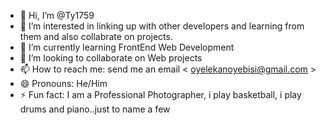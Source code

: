 - 👋 Hi, I’m @Ty1759
- 👀 I’m interested in linking up with other developers and learning from them and also collabrate on projects.
- 🌱 I’m currently learning FrontEnd Web Development
- 💞️ I’m looking to collaborate on Web projects
- 📫 How to reach me: send me an email < oyelekanoyebisi@gmail.com >
- 😄 Pronouns: He/Him
- ⚡ Fun fact: I am a Professional Photographer, i play basketball, i play drums and piano..just to name a few

<!---
Ty1759/Ty1759 is a ✨ special ✨ repository because its `README.md` (this file) appears on your GitHub profile.
You can click the Preview link to take a look at your changes.
--->
